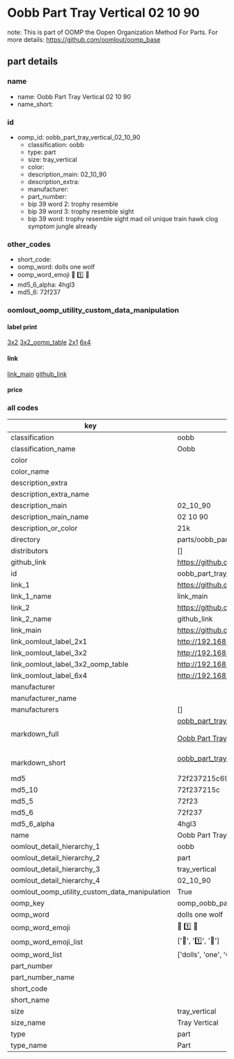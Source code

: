 # Oobb Part Tray Vertical 02 10 90  

note: This is part of OOMP the Oopen Organization Method For Parts. For more details: https://github.com/oomlout/oomp_base

##  part details





### name
* name: Oobb Part Tray Vertical 02 10 90
* name_short: 
### id
* oomp_id: oobb_part_tray_vertical_02_10_90
  * classification: oobb
  * type: part
  * size: tray_vertical
  * color: 
  * description_main: 02_10_90
  * description_extra: 
  * manufacturer: 
  * part_number: 
  * bip 39 word 2: trophy resemble
  * bip 39 word 3: trophy resemble sight
  * bip 39 word: trophy resemble sight mad oil unique train hawk clog symptom jungle already

### other_codes
* short_code: 
* oomp_word: dolls one wolf
* oomp_word_emoji :dolls: :one: :wolf:
* md5_6_alpha: 4hgl3
* md5_6: 72f237






### oomlout_oomp_utility_custom_data_manipulation
#### label print
[3x2](http://192.168.1.245:1112/?label=oomp%204hgl3)
[3x2_oomp_table](http://192.168.1.107:1112/?label=oomp%204hgl3)
[2x1](http://192.168.1.242:1112/?label=oomp%204hgl3)
[6x4](http://192.168.1.55:1112/?label=oomp%204hgl3)    

#### link

[link_main](https://github.com/oomlout/oomlout_oomp_current_version_messy/tree/main/parts/oobb_part_tray_vertical_02_10_90) [github_link](https://github.com/oomlout/oomlout_oomp_part_src/tree/main/parts/oobb_part_tray_vertical_02_10_90)                             

#### price







### all codes 
| key | value |  
| --- | --- |  
| classification | oobb |  
| classification_name | Oobb |  
| color |  |  
| color_name |  |  
| description_extra |  |  
| description_extra_name |  |  
| description_main | 02_10_90 |  
| description_main_name | 02 10 90 |  
| description_or_color | 21k |  
| directory | parts/oobb_part_tray_vertical_02_10_90 |  
| distributors | [] |  
| github_link | https://github.com/oomlout/oomlout_oomp_part_src/tree/main/parts/oobb_part_tray_vertical_02_10_90 |  
| id | oobb_part_tray_vertical_02_10_90 |  
| link_1 | https://github.com/oomlout/oomlout_oomp_current_version_messy/tree/main/parts/oobb_part_tray_vertical_02_10_90 |  
| link_1_name | link_main |  
| link_2 | https://github.com/oomlout/oomlout_oomp_part_src/tree/main/parts/oobb_part_tray_vertical_02_10_90 |  
| link_2_name | github_link |  
| link_main | https://github.com/oomlout/oomlout_oomp_current_version_messy/tree/main/parts/oobb_part_tray_vertical_02_10_90 |  
| link_oomlout_label_2x1 | http://192.168.1.242:1112/?label=oomp%204hgl3 |  
| link_oomlout_label_3x2 | http://192.168.1.245:1112/?label=oomp%204hgl3 |  
| link_oomlout_label_3x2_oomp_table | http://192.168.1.107:1112/?label=oomp%204hgl3 |  
| link_oomlout_label_6x4 | http://192.168.1.55:1112/?label=oomp%204hgl3 |  
| manufacturer |  |  
| manufacturer_name |  |  
| manufacturers | [] |  
| markdown_full | [oobb_part_tray_vertical_02_10_90](https://github.com/oomlout/oomlout_oomp_current_version_messy/tree/main/parts/oobb_part_tray_vertical_02_10_90)<br>[](https://github.com/oomlout/oomlout_oomp_current_version_messy/tree/main/parts/oobb_part_tray_vertical_02_10_90)<br>[Oobb Part Tray Vertical 02 10 90](https://github.com/oomlout/oomlout_oomp_current_version_messy/tree/main/parts/oobb_part_tray_vertical_02_10_90)<br><br> |  
| markdown_short | [oobb_part_tray_vertical_02_10_90](https://github.com/oomlout/oomlout_oomp_current_version_messy/tree/main/parts/oobb_part_tray_vertical_02_10_90)<br><br> |  
| md5 | 72f237215c69dce3b64ce85b906dd747 |  
| md5_10 | 72f237215c |  
| md5_5 | 72f23 |  
| md5_6 | 72f237 |  
| md5_6_alpha | 4hgl3 |  
| name | Oobb Part Tray Vertical 02 10 90 |  
| oomlout_detail_hierarchy_1 | oobb |  
| oomlout_detail_hierarchy_2 | part |  
| oomlout_detail_hierarchy_3 | tray_vertical |  
| oomlout_detail_hierarchy_4 | 02_10_90 |  
| oomlout_oomp_utility_custom_data_manipulation | True |  
| oomp_key | oomp_oobb_part_tray_vertical_02_10_90 |  
| oomp_word | dolls one wolf |  
| oomp_word_emoji | :dolls: :one: :wolf: |  
| oomp_word_emoji_list | [':dolls:', ':one:', ':wolf:'] |  
| oomp_word_list | ['dolls', 'one', 'wolf'] |  
| part_number |  |  
| part_number_name |  |  
| short_code |  |  
| short_name |  |  
| size | tray_vertical |  
| size_name | Tray Vertical |  
| type | part |  
| type_name | Part |  
